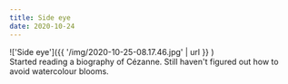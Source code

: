 ```yaml
---
title: Side eye
date: 2020-10-24
---
```


!['Side eye']({{ '/img/2020-10-25-08.17.46.jpg' | url }} )
<br>
Started reading a biography of Cézanne. Still haven't figured out how to avoid
watercolour blooms.